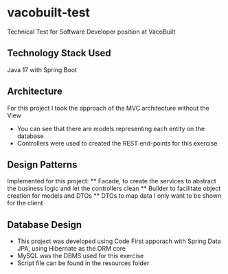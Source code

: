 # vacobuilt-test
Technical Test for Software Developer position at VacoBuilt

## Technology Stack Used
Java 17 with Spring Boot

## Architecture
For this project I took the approach of the MVC architecture without the View
* You can see that there are models representing each entity on the database
* Controllers were used to created the REST end-points for this exercise

## Design Patterns
Implemented for this project:
** Facade, to create the services to abstract the business logic and let the controllers clean
** Builder to facilitate object creation for models and DTOs
** DTOs to map data I only want to be shown for the client

## Database Design
* This project was developed using Code First apporach with Spring Data JPA, using Hibernate as the ORM core
* MySQL was the DBMS used for this exercise
* Script file can be found in the resources folder

